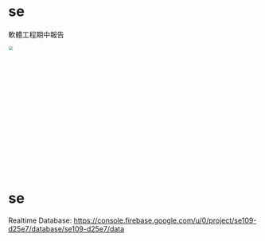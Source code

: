 
# se
軟體工程期中報告


<img src="https://github.com/ayd0122344/se/blob/master/work.jpg" style="zoom:50%" width="500px"/>

# se
Realtime Database: https://console.firebase.google.com/u/0/project/se109-d25e7/database/se109-d25e7/data
